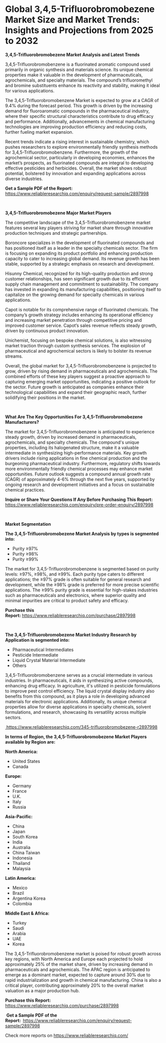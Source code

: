 <p><h1>Global 3,4,5-Trifluorobromobezene Market Size and Market Trends: Insights and Projections from 2025 to 2032</h1></p><p><strong>3,4,5-Trifluorobromobezene Market Analysis and Latest Trends</strong></p>
<p><p>3,4,5-Trifluorobromobenzene is a fluorinated aromatic compound used primarily in organic synthesis and materials science. Its unique chemical properties make it valuable in the development of pharmaceuticals, agrochemicals, and specialty materials. The compound’s trifluoromethyl and bromine substituents enhance its reactivity and stability, making it ideal for various applications.</p><p>The 3,4,5-Trifluorobromobenzene Market is expected to grow at a CAGR of 9.4% during the forecast period. This growth is driven by the increasing demand for fluoroaromatic compounds in the pharmaceutical industry, where their specific structural characteristics contribute to drug efficacy and performance. Additionally, advancements in chemical manufacturing technologies are improving production efficiency and reducing costs, further fueling market expansion.</p><p>Recent trends indicate a rising interest in sustainable chemistry, which pushes researchers to explore environmentally friendly synthesis methods for 3,4,5-Trifluorobromobenzene. Furthermore, the growth of the agrochemical sector, particularly in developing economies, enhances the market’s prospects, as fluorinated compounds are integral to developing effective pesticides and herbicides. Overall, the market shows robust potential, bolstered by innovation and expanding applications across diverse industries.</p></p>
<p><strong>Get a Sample PDF of the Report:&nbsp;</strong> <a href="https://www.reliableresearchiq.com/enquiry/request-sample/2897998?utm_campaign=2780&utm_medium=2&utm_source=Github&utm_content=ia&utm_term=15032025&utm_id=345-trifluorobromobezene">https://www.reliableresearchiq.com/enquiry/request-sample/2897998</a></p>
<p>&nbsp;</p>
<p><strong>3,4,5-Trifluorobromobezene Major Market Players</strong></p>
<p><p>The competitive landscape of the 3,4,5-Trifluorobromobenzene market features several key players striving for market share through innovative production techniques and strategic partnerships.</p><p>Boroncore specializes in the development of fluorinated compounds and has positioned itself as a leader in the specialty chemicals sector. The firm is focusing on expanding its product portfolio and enhancing production capacity to cater to increasing global demand. Its revenue growth has been stable, supported by a strategic emphasis on research and development.</p><p>Hisunny Chemical, recognized for its high-quality production and strong customer relationships, has seen significant growth due to its efficient supply chain management and commitment to sustainability. The company has invested in expanding its manufacturing capabilities, positioning itself to capitalize on the growing demand for specialty chemicals in various applications.</p><p>Capot is notable for its comprehensive range of fluorinated chemicals. The company’s growth strategy includes enhancing its operational efficiency and increasing market penetration through competitive pricing and improved customer service. Capot’s sales revenue reflects steady growth, driven by continuous product innovation.</p><p>Unichemist, focusing on bespoke chemical solutions, is also witnessing market traction through custom synthesis services. The explosion of pharmaceutical and agrochemical sectors is likely to bolster its revenue streams.</p><p>Overall, the global market for 3,4,5-Trifluorobromobenzene is projected to grow, driven by rising demand in pharmaceuticals and agrochemicals. The combined efforts of these key players suggest a proactive approach to capturing emerging market opportunities, indicating a positive outlook for the sector. Future growth is anticipated as companies enhance their technological capabilities and expand their geographic reach, further solidifying their positions in the market.</p></p>
<p>&nbsp;</p>
<p><strong>What Are The Key Opportunities For 3,4,5-Trifluorobromobezene Manufacturers?</strong></p>
<p><p>The market for 3,4,5-Trifluorobromobenzene is anticipated to experience steady growth, driven by increased demand in pharmaceuticals, agrochemicals, and specialty chemicals. The compound's unique properties, including its halogenated structure, make it a valuable intermediate in synthesizing high-performance materials. Key growth drivers include rising applications in fine chemical production and the burgeoning pharmaceutical industry. Furthermore, regulatory shifts towards more environmentally friendly chemical processes may enhance market opportunities. Future outlook suggests a compound annual growth rate (CAGR) of approximately 4-6% through the next five years, supported by ongoing research and development initiatives and a focus on sustainable chemical practices.</p></p>
<p><strong>Inquire or Share Your Questions If Any Before Purchasing This Report:</strong> <a href="https://www.reliableresearchiq.com/enquiry/pre-order-enquiry/2897998?utm_campaign=2780&utm_medium=2&utm_source=Github&utm_content=ia&utm_term=15032025&utm_id=345-trifluorobromobezene">https://www.reliableresearchiq.com/enquiry/pre-order-enquiry/2897998</a></p>
<p>&nbsp;</p>
<p><strong>Market Segmentation</strong></p>
<p><strong>The 3,4,5-Trifluorobromobezene Market Analysis by types is segmented into:</strong></p>
<p><ul><li>Purity ≥97%</li><li>Purity ≥98%</li><li>Purity ≥99%</li></ul></p>
<p><p>The market for 3,4,5-Trifluorobromobenzene is segmented based on purity levels: ≥97%, ≥98%, and ≥99%. Each purity type caters to different applications; the ≥97% grade is often suitable for general research and development, while the ≥98% grade is preferred for more precise scientific applications. The ≥99% purity grade is essential for high-stakes industries such as pharmaceuticals and electronics, where superior quality and minimal impurities are critical to product safety and efficacy.</p></p>
<p><strong>Purchase this Report:&nbsp;</strong><a href="https://www.reliableresearchiq.com/purchase/2897998?utm_campaign=2780&utm_medium=2&utm_source=Github&utm_content=ia&utm_term=15032025&utm_id=345-trifluorobromobezene">https://www.reliableresearchiq.com/purchase/2897998</a></p>
<p>&nbsp;</p>
<p><strong>The 3,4,5-Trifluorobromobezene Market Industry Research by Application is segmented into:</strong></p>
<p><ul><li>Pharmaceutical Intermediates</li><li>Pesticide Intermediate</li><li>Liquid Crystal Material Intermediate</li><li>Others</li></ul></p>
<p><p>3,4,5-Trifluorobromobenzene serves as a crucial intermediate in various industries. In pharmaceuticals, it aids in synthesizing active compounds, enhancing drug efficacy. In agriculture, it's utilized in pesticide formulations to improve pest control efficiency. The liquid crystal display industry also benefits from this compound, as it plays a role in developing advanced materials for electronic applications. Additionally, its unique chemical properties allow for diverse applications in specialty chemicals, solvent formulations, and research, showcasing its versatility across multiple sectors.</p></p>
<p><a href="https://www.reliableresearchiq.com/345-trifluorobromobezene-r2897998?utm_campaign=2780&utm_medium=2&utm_source=Github&utm_content=ia&utm_term=15032025&utm_id=345-trifluorobromobezene">&nbsp;https://www.reliableresearchiq.com/345-trifluorobromobezene-r2897998</a></p>
<p><strong>In terms of Region, the 3,4,5-Trifluorobromobezene Market Players available by Region are:</strong></p>
<p>
    <p> <strong> North America: </strong>
        <ul>
            <li>United States</li>
            <li>Canada</li>
        </ul>
        </p> 
    <p> <strong> Europe: </strong>
        <ul>
            <li>Germany</li>
            <li>France</li>
            <li>U.K.</li>
            <li>Italy</li>
            <li>Russia</li>
        </ul>
        </p> 
    <p> <strong> Asia-Pacific: </strong>
        <ul>
            <li>China</li>
            <li>Japan</li>
            <li>South Korea</li>
            <li>India</li>
            <li>Australia</li>
            <li>China Taiwan</li>
            <li>Indonesia</li>
            <li>Thailand</li>
            <li>Malaysia</li>
        </ul>
        </p> 
    <p> <strong> Latin America: </strong>
        <ul>
            <li>Mexico</li>
            <li>Brazil</li>
            <li>Argentina Korea</li>
            <li>Colombia</li>
        </ul>
        </p> 
    <p> <strong> Middle East & Africa: </strong>
        <ul>
            <li>Turkey</li>
            <li>Saudi</li>
            <li>Arabia</li>
            <li>UAE</li>
            <li>Korea</li>
        </ul>
    </p>
    </p>
<p><p>The 3,4,5-Trifluorobromobenzene market is poised for robust growth across key regions, with North America and Europe each projected to hold approximately 25% of the market share, driven by increasing demand in pharmaceuticals and agrochemicals. The APAC region is anticipated to emerge as a dominant market, expected to capture around 30% due to rapid industrialization and growth in chemical manufacturing. China is also a critical player, contributing approximately 20% to the overall market valuation as a major production hub.</p></p>
<p><strong>Purchase this Report: </strong><a href="https://www.reliableresearchiq.com/purchase/2897998?utm_campaign=2780&utm_medium=2&utm_source=Github&utm_content=ia&utm_term=15032025&utm_id=345-trifluorobromobezene">https://www.reliableresearchiq.com/purchase/2897998</a></p>
<p>&nbsp;<strong>Get a Sample PDF of the Report:&nbsp;&nbsp;</strong><a href="https://www.reliableresearchiq.com/enquiry/request-sample/2897998?utm_campaign=2780&utm_medium=2&utm_source=Github&utm_content=ia&utm_term=15032025&utm_id=345-trifluorobromobezene">https://www.reliableresearchiq.com/enquiry/request-sample/2897998</a></p>
<p><strong></strong></p>
<p>Check more reports on <a href="https://www.reliableresearchiq.com/?utm_campaign=2780&utm_medium=2&utm_source=Github&utm_content=ia&utm_term=15032025&utm_id=345-trifluorobromobezene">https://www.reliableresearchiq.com/</a></p>